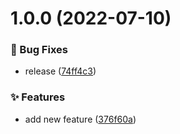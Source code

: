 # 1.0.0 (2022-07-10)


### :bug: Bug Fixes

* release ([74ff4c3](https://github.com/bit-architect/nx-utils/commit/74ff4c3f62353c3c8f8c48cf96f7181830560111))


### :sparkles: Features

* add new feature ([376f60a](https://github.com/bit-architect/nx-utils/commit/376f60a760f2d123d877a03edcac353f1bcab07f))
